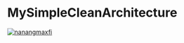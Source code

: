 # MySimpleCleanArchitecture
[![nanangmaxfi](https://circleci.com/gh/nanangmaxfi/MySimpleCleanArchitecture.svg?style=shield)](https://circleci.com/gh/nanangmaxfi/MySimpleCleanArchitecture)
